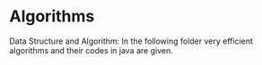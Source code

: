 # Algorithms
Data Structure and Algorithm:
In the following folder very efficient algorithms and their codes in java are given.
